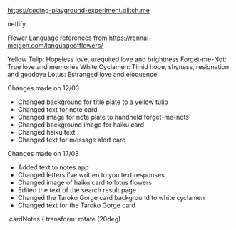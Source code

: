 https://coding-playground-experiment.glitch.me

netlify

Flower Language references from https://rennai-meigen.com/languageofflowers/

Yellow Tulip: Hopeless love, urequited love and brightness
Forget-me-Not: True love and memories
White Cyclamen: Timid hope, shyness, resignation and goodbye
Lotus: Estranged love and eloquence

Changes made on 12/03
- Changed background for title plate to a yellow tulip
- Changed text for note card
- Changed image for note plate to handheld forget-me-nots
- Changed background image for haiku card
- Changed haiku text
- Changed text for message alert card

Changes made on 17/03
- Added text to notes app
- Changed letters i've written to you text responses
- Changed image of haiku card to lotus flowers
- Edited the text of the search result page
- Changed the Taroko Gorge card background to white cyclamen
- Changed text for the Taroko Gorge card

.cardNotes {
transform: rotate (20deg) 